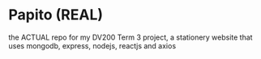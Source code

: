 # Papito (REAL)
 the ACTUAL repo for my DV200 Term 3 project, a stationery website that uses mongodb, express, nodejs, reactjs and axios
